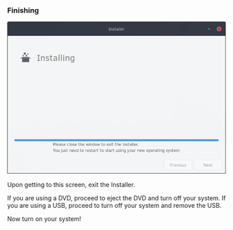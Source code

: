 ### Finishing

![Finishing Install](../../images/installing/finished.png)

Upon getting to this screen, exit the Installer.

If you are using a DVD, proceed to eject the DVD and turn off your system. If you are using a USB, proceed to turn off your system and remove the USB.

Now turn on your system!
